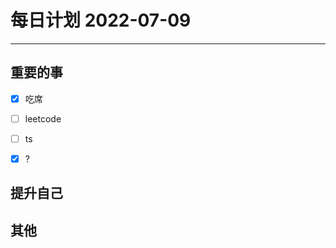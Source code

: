 #  每日计划 2022-07-09
---
## 重要的事
- [x]  吃席
- [ ]  leetcode
- [ ]  ts
- [x] ?




## 提升自己

  



## 其他








